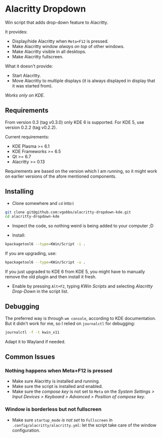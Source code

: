 # Alacritty Dropdown
Win script that adds drop-down feature to Alacritty.

It provides:
- Display/hide Alacritty when `Meta+F12` is pressed.
- Make Alacritty window _always on top_ of other windows.
- Make Alacritty visible in all desktops.
- Make Alacritty fullscreen.

What it doesn't provide:
- Start Alacritty.
- Move Alacritty to multiple displays (it is always displayed in display that it was started from).

*Works only on KDE.*

## Requirements

From version 0.3 (tag v0.3.0) only KDE 6 is supported. For KDE 5, use version 0.2.2 (tag v0.2.2).

Current requirements:
- KDE Plasma >= 6.1
- KDE Frameworks >= 6.5
- Qt >= 6.7
- Alacritty >= 0.13

Requirements are based on the version which I am running, so it might work on earlier versions of the afore mentioned components.

## Installing

- Clone somewhere and `cd` into:i
```bash
git clone git@github.com:vgobbo/alacritty-dropdown-kde.git
cd alacritty-dropdown-kde
```

- Inspect the code, so nothing weird is being added to your computer ;D

- Install:
```bash
kpackagetool6 --type=KWin/Script -i .
```

If you are upgrading, use:
```bash
kpackagetool6 --type=KWin/Script -u .
```

If you just upgraded to KDE 6 from KDE 5, you might have to manually remove the old plugin and then install it fresh.

- Enable by pressing `Alt+F2`, typing _KWin Scripts_ and selecting _Alacritty Drop-Down_ in the script list.

## Debugging

The preferred way is through `wm console`, according to KDE documentation. But it didn't work for me, so I relied on `journalctl` for debugging:
```bash
journalctl -f -t kwin_x11
```

Adapt it to Wayland if needed.

## Common Issues

### Nothing happens when Meta+F12 is pressed

- Make sure Alacritty is installed and running.
- Make sure the script is installed and enabled.
- Make sure the _compose key_ is not set to `Meta` on the _System Settings > Input Devices > Keyboard > Advanced > Position of compose key_.

### Window is borderless but not fullscreen
- Make sure `startup_mode` *is not set* to `Fullscreen` in `.config/alacritty/alacritty.yml`: let the script take care of the window configuration.

